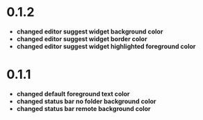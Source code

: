 # 0.1.2

- **changed editor suggest widget background color**
- **changed editor suggest widget border color**
- **changed editor suggest widget highlighted foreground color**

# 0.1.1

- **changed default foreground text color**
- **changed status bar no folder background color**
- **changed status bar remote background color**
